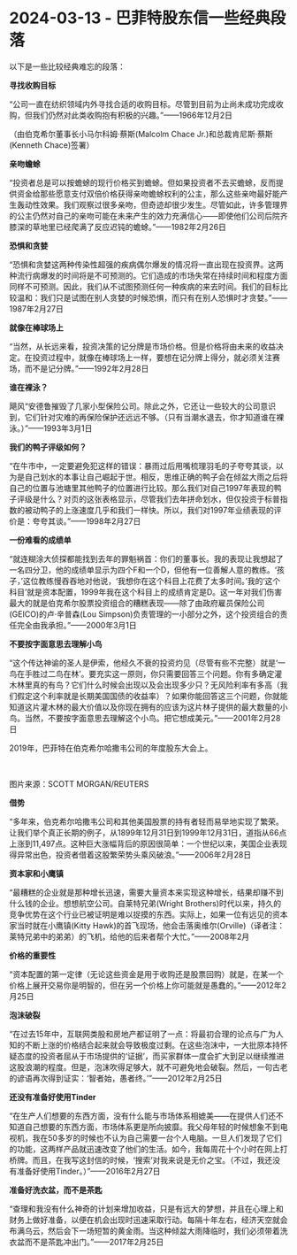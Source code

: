 # 2024-03-13 - 巴菲特股东信一些经典段落

以下是一些比较经典难忘的段落：

**寻找收购目标**

“公司一直在纺织领域内外寻找合适的收购目标。尽管到目前为止尚未成功完成收购，但我们仍然对此类收购抱有积极的兴趣。”——1966年12月2日

（由伯克希尔董事长小马尔科姆·蔡斯(Malcolm Chace Jr.)和总裁肯尼斯·蔡斯(Kenneth Chace)签署）

**亲吻蟾蜍**

“投资者总是可以按蟾蜍的现行价格买到蟾蜍。但如果投资者不去买蟾蜍，反而提供资金给那些愿意支付双倍价格获得亲吻蟾蜍权利的公主，那么这些亲吻最好能产生轰动性效果。我们观察过很多亲吻，但奇迹却很少发生。尽管如此，许多管理界的公主仍然对自己的亲吻可能在未来产生的效力充满信心——即使他们公司后院齐膝深的草地里已经爬满了反应迟钝的蟾蜍。”——1982年2月26日

**恐惧和贪婪**

“恐惧和贪婪这两种传染性超强的疾病偶尔爆发的情况将一直出现在投资界。这两种流行病爆发的时间将是不可预测的。它们造成的市场失常在持续时间和程度方面同样不可预测。因此，我们从不试图预测任何一种疾病的来去时间。我们的目标比较温和：我们只是试图在别人贪婪的时候恐惧，而只有在别人恐惧时才贪婪。”——1987年2月27日

**就像在棒球场上**

“当然，从长远来看，投资决策的记分牌是市场价格。但是价格将由未来的收益决定。在投资过程中，就像在棒球场上一样，要想在记分牌上得分，就必须关注赛场，而不是记分牌。”——1992年2月28日

**谁在裸泳？**

飓风“安德鲁摧毁了几家小型保险公司。除此之外，它还让一些较大的公司意识到，它们针对灾难的再保险保护还远远不够。（只有当潮水退去，你才知道谁在裸泳。）”——1993年3月1日

**我们的鸭子评级如何？**

“在牛市中，一定要避免犯这样的错误：暴雨过后用嘴梳理羽毛的子夸夸其谈，以为是自己划水的本事让自己崛起于世。相反，思维正确的鸭子会在倾盆大雨之后将自己的位置与池塘里其他鸭子的位置进行比较。那么我们对自己1997年表现的鸭子评级是什么？对页的这张表格显示，尽管我们去年拼命划水，但仅投资于标普指数的被动鸭子的上涨速度几乎和我们一样快。所以，我们对1997年业绩表现的评价是：夸夸其谈。”——1998年2月27日

**一份难看的成绩单**

“就连糊涂大侦探都能找到去年的罪魁祸首：你们的董事长。我的表现让我想起了一名四分卫，他的成绩单显示为四个F和一个D，但他有一位善解人意的教练。‘孩子，’这位教练慢吞吞地对他说，‘我想你在这个科目上花费了太多时间。’我的‘这个科目’就是资本配置，1999年我在这个科目上的成绩肯定是D。这一年对我们伤害最大的就是伯克希尔股票投资组合的糟糕表现——除了由政府雇员保险公司(GEICO)的卢·辛普森(Lou Simpson)负责管理的一小部分之外，这个投资组合的责任完全由我承担。”——2000年3月1日

**不要按字面意思去理解小鸟**

“这个传达神谕的圣人是伊索，他经久不衰的投资灼见（尽管有些不完整）就是‘一鸟在手胜过二鸟在林’。要充实这一原则，你只需要回答三个问题。你有多确定灌木林里真的有鸟？它们什么时候会出现以及会出现多少只？无风险利率有多高（我们假定这个利率就是长期美国国债的收益率）？如果你能回答这三个问题，你就能知道这片灌木林的最大价值以及你现在拥有的应该为这片林子提供的最大数量的小鸟。当然，不要按字面意思去理解这个小鸟。把它想成美元。”——2001年2月28日


2019年，巴菲特在伯克希尔哈撒韦公司的年度股东大会上。  
  
      
  
 图片来源：SCOTT MORGAN/REUTERS

**借势**

“多年来，伯克希尔哈撒韦公司和其他美国股票的持有者轻而易举地实现了繁荣。让我们举个真正长期的例子，从1899年12月31日到1999年12月31日，道指从66点上涨到11,497点。这种巨大涨幅背后的原因很简单：一个世纪以来，美国企业表现得异常出色，投资者借着这股繁荣势头乘风破浪。”——2006年2月28日

**资本家和小鹰镇**

“最糟糕的企业就是那种增长迅速，需要大量资本来实现这种增长，结果却赚不到什么钱的企业。想想航空公司。自莱特兄弟(Wright Brothers)时代以来，持久的竞争优势在这个行业已被证明是难以捉摸的东西。实际上，如果一位有远见的资本家当时就在小鹰镇(Kitty Hawk)的首飞现场，他会击落奥维尔(Orville)（译者注：莱特兄弟中的弟弟）的飞机，给他的后来者帮个大忙。”——2008年2月

**价格的重要性**

“资本配置的第一定律（无论这些资金是用于收购还是股票回购）就是，在某一个价格上展开交易你是明智的，但在另一个价格上你可能就是愚蠢的。”——2012年2月25日

**泡沫破裂**

“在过去15年中，互联网类股和房地产都证明了一点：将最初合理的论点与广为人知的不断上涨的价格结合起来就会导致极度过剩。在这些泡沫中，一大批原本持怀疑态度的投资者屈从于市场提供的‘证据’，而买家群体一度会扩大到足以继续推进这股浪潮的程度。但是，泡沫吹得足够大，就不可避免地会破裂。然后，一句古老的谚语再次得到证实：‘智者始，愚者终。’”——2012年2月25日

**还没有准备好使用Tinder**

“在生产人们想要的东西方面，没有什么能与市场体系相媲美——在提供人们还不知道自己想要的东西方面，市场体系更是所向披靡。我父母年轻的时候想象不到电视机，我在50多岁的时候也不认为自己需要一台个人电脑。一旦人们发现了它们的功能，这两样产品就迅速改变了他们的生活。如今，我每周花十个小时在网上打桥牌。而且，在我写这封信的时候，‘搜索’对我来说是无价之宝。（不过，我还没有准备好使用Tinder。）”——2016年2月27日

**准备好洗衣盆，而不是茶匙**

“查理和我没有什么神奇的计划来增加收益，只是有远大的梦想，并且在心理上和财务上做好准备，以便在机会出现时迅速采取行动。每隔十年左右，经济天空就会布满乌云，然后会下一场短暂的黄金雨。当这种倾盆大雨降临时，我们必须带着洗衣盆而不是茶匙冲出门。”——2017年2月25日
